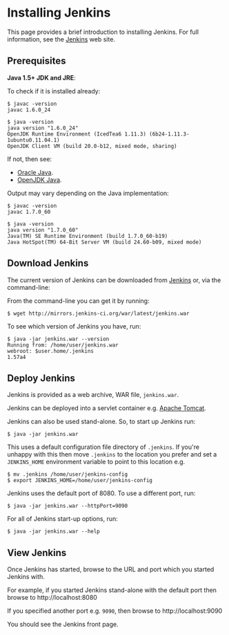 Installing Jenkins
=================

This page provides a brief introduction to installing Jenkins. For full information, see the  [Jenkins](http://jenkins-ci.org) web site.

Prerequisites
-------------

**Java 1.5+ JDK and JRE**:

To check if it is installed already:

```
$ javac -version
javac 1.6.0_24

$ java -version
java version "1.6.0_24"
OpenJDK Runtime Environment (IcedTea6 1.11.3) (6b24-1.11.3-1ubuntu0.11.04.1)
OpenJDK Client VM (build 20.0-b12, mixed mode, sharing)
```

If not, then see:

* [Oracle Java](http://www.oracle.com/technetwork/java/javase/overview/index.html).
* [OpenJDK Java](http://openjdk.java.net/).

Output may vary depending on the Java implementation:

```
$ javac -version
javac 1.7.0_60

$ java -version
java version "1.7.0_60"
Java(TM) SE Runtime Environment (build 1.7.0_60-b19)
Java HotSpot(TM) 64-Bit Server VM (build 24.60-b09, mixed mode)
```

Download Jenkins
----------------

The current version of Jenkins can be downloaded from [Jenkins](http://jenkins-ci.org) or, via the command-line:

From the command-line you can get it by running:

```
$ wget http://mirrors.jenkins-ci.org/war/latest/jenkins.war
```

To see which version of Jenkins you have, run:

```
$ java -jar jenkins.war --version
Running from: /home/user/jenkins.war
webroot: $user.home/.jenkins
1.57a4
```

Deploy Jenkins
--------------

Jenkins is provided as a web archive, WAR file, `jenkins.war`.

Jenkins can be deployed into a servlet container e.g. [Apache Tomcat](http://tomcat.apache.org/). 

Jenkins can also be used stand-alone. So, to start up Jenkins run:

```
$ java -jar jenkins.war
```

This uses a default configuration file directory of `.jenkins`. If you're unhappy with this then move `.jenkins` to the location you prefer and set a `JENKINS_HOME` environment variable to point to this location e.g.

```
$ mv .jenkins /home/user/jenkins-config
$ export JENKINS_HOME=/home/user/jenkins-config
```

Jenkins uses the default port of 8080. To use a different port, run:

```
$ java -jar jenkins.war --httpPort=9090
```

For all of Jenkins start-up options, run:

```
$ java -jar jenkins.war --help
```

View Jenkins
------------

Once Jenkins has started, browse to the URL and port which you started Jenkins with.

For example, if you started Jenkins stand-alone with the default port then browse to http://localhost:8080

If you specified another port e.g. `9090`, then browse to http://localhost:9090

You should see the Jenkins front page.
